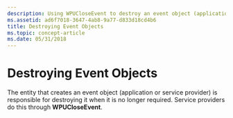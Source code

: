 ```yaml
---
description: Using WPUCloseEvent to destroy an event object (application or service provider) when the event object is no longer required.
ms.assetid: ad6f7018-3647-4ab8-9a77-d833d18cd4b6
title: Destroying Event Objects
ms.topic: concept-article
ms.date: 05/31/2018
---
```


# Destroying Event Objects

The entity that creates an event object (application or service provider) is responsible for destroying it when it is no longer required. Service providers do this through **WPUCloseEvent**.

 

 



